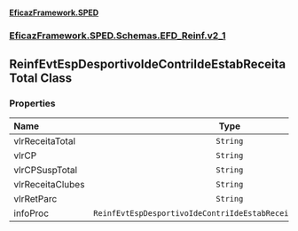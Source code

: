 #### [EficazFramework.SPED](EficazFrameworkSPED.md 'EficazFramework SPED')
### [EficazFramework.SPED.Schemas.EFD_Reinf.v2_1](EficazFramework.SPED.Schemas.EFD_Reinf.v2_1.md 'EficazFramework.SPED.Schemas.EFD_Reinf.v2_1')

## ReinfEvtEspDesportivoIdeContriIdeEstabReceitaTotal Class
### Properties

| Name | Type | |
| :--- | :---: | :--- |
| vlrReceitaTotal | `String` |  |
| vlrCP | `String` |  |
| vlrCPSuspTotal | `String` |  |
| vlrReceitaClubes | `String` |  |
| vlrRetParc | `String` |  |
| infoProc | `ReinfEvtEspDesportivoIdeContriIdeEstabReceitaTotalInfoProc[]` |  |
